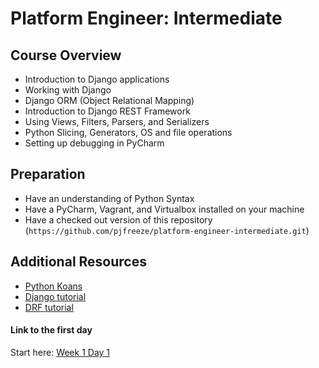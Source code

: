# Platform Engineer: Intermediate

## Course Overview
- Introduction to Django applications
- Working with Django
- Django ORM (Object Relational Mapping)
- Introduction to Django REST Framework
- Using Views, Filters, Parsers, and Serializers
- Python Slicing, Generators, OS and file operations
- Setting up debugging in PyCharm

## Preparation
- Have an understanding of Python Syntax
- Have a PyCharm, Vagrant, and Virtualbox installed on your machine
- Have a checked out version of this repository (`https://github.com/pjfreeze/platform-engineer-intermediate.git`)

## Additional Resources
- [Python Koans](https://github.com/gregmalcolm/python_koans)
- [Django tutorial](https://docs.djangoproject.com/en/1.7/intro/tutorial01/)
- [DRF tutorial](http://www.django-rest-framework.org/tutorial/1-serialization/)

#### Link to the first day
Start here: [Week 1 Day 1](/week-1/W1D1.md)